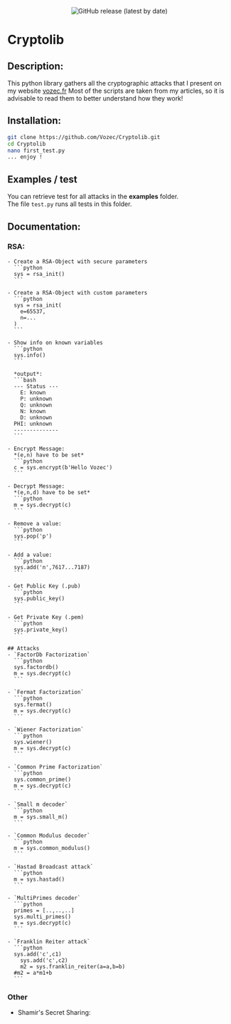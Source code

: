 <p align="center">
  <img alt="GitHub release (latest by date)" src="https://img.shields.io/badge/Version-1.0-blue.svg">
</p>

#  Cryptolib

## Description:

This python library gathers all the cryptographic attacks that I present on my website [vozec.fr](https://vozec.fr/crypto-rsa/)
Most of the scripts are taken from my articles, so it is advisable to read them to better understand how they work!

## Installation:

```bash
git clone https://github.com/Vozec/Cryptolib.git
cd Cryptolib
nano first_test.py
... enjoy !
```

## Examples / test
You can retrieve test for all attacks in the **examples** folder.  
The file ``test.py`` runs all tests in this folder.


## Documentation:
### RSA:
	- Create a RSA-Object with secure parameters
	  ```python
	  sys = rsa_init()
	  ```

	- Create a RSA-Object with custom parameters
	  ```python
	  sys = rsa_init(
	    e=65537,
	    n=...
	  )
	  ```

	- Show info on known variables
	  ```python
	  sys.info()
	  ```

	  *output*:
	  ```bash
	  --- Status ---
	    E: known
	    P: unknown
	    Q: unknown
	    N: known
	    D: unknown
	  PHI: unknown
	  --------------
	  ```

	- Encrypt Message:
	  *(e,n) have to be set*
	  ```python
	  c = sys.encrypt(b'Hello Vozec')
	  ```

	- Decrypt Message:
	  *(e,n,d) have to be set*
	  ```python
	  m = sys.decrypt(c)
	  ```

	- Remove a value:
	  ```python
	  sys.pop('p')
	  ```

	- Add a value:
	  ```python
	  sys.add('n',7617...7187)
	  ```

	- Get Public Key (.pub)
	  ```python
	  sys.public_key()
	  ```

	- Get Private Key (.pem)
	  ```python
	  sys.private_key()
	  ```

	## Attacks
	- `FactorDb Factorization`
	  ```python
	  sys.factordb()
	  m = sys.decrypt(c)
	  ```

	- `Fermat Factorization`
	  ```python
	  sys.fermat()
	  m = sys.decrypt(c)
	  ```

	- `Wiener Factorization`
	  ```python
	  sys.wiener()
	  m = sys.decrypt(c)
	  ```

	- `Common Prime Factorization`
	  ```python
	  sys.common_prime()
	  m = sys.decrypt(c)
	  ```

	- `Small m decoder`
	  ```python
	  m = sys.small_m()
	  ```

	- `Common Modulus decoder`
	  ```python
	  m = sys.common_modulus()
	  ```

	- `Hastad Broadcast attack`
	  ```python
	  m = sys.hastad()
	  ```

	- `MultiPrimes decoder`
	  ```python
	  primes = [..,..,..]
	  sys.multi_primes()
	  m = sys.decrypt(c)
	  ```

	- `Franklin Reiter attack`
	  ```python
	  sys.add('c',c1)
		sys.add('c',c2)
		m2 = sys.franklin_reiter(a=a,b=b)
	  #m2 = a*m1+b
	  ```

### Other 
- Shamir's Secret Sharing:
